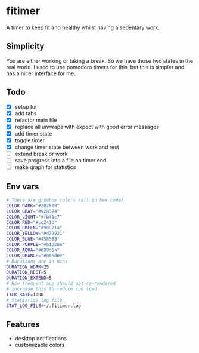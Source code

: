 # fitimer

A timer to keep fit and healthy whilst having a sedentary work.

## Simplicity

You are either working or taking a break. So we have those two states in the real world. I used to use pomodoro timers for this, but this is simpler and has a nicer interface for me.

## Todo

- [x] setup tui
- [x] add tabs
- [x] refactor main file
- [x] replace all unwraps with expect with good error messages
- [x] add timer state
- [x] toggle timer
- [x] change timer state between work and rest
- [ ] extend break or work
- [ ] save progress into a file on timer end
- [ ] make graph for statistics

## Env vars

```bash
# These are gruvbox colors (all in hex code)
COLOR_DARK="#282828"
COLOR_GRAY="#928374"
COLOR_LIGHT="#fbf1c7"
COLOR_RED="#cc241d"
COLOR_GREEN="#98971a"
COLOR_YELLOW="#d79921"
COLOR_BLUE="#458588"
COLOR_PURPLE="#b16286"
COLOR_AQUA="#689d6a"
COLOR_ORANGE="#d65d0e"
# Durations are in mins
DURATION_WORK=25
DURATION_REST=5
DURATION_EXTEND=5
# How frequent app should get re-rendered
# increase this to reduce cpu load
TICK_RATE=1000
# Statistics log file
STAT_LOG_FILE=~/.fitimer.log
```

## Features

- desktop notifications
- customizable colors
